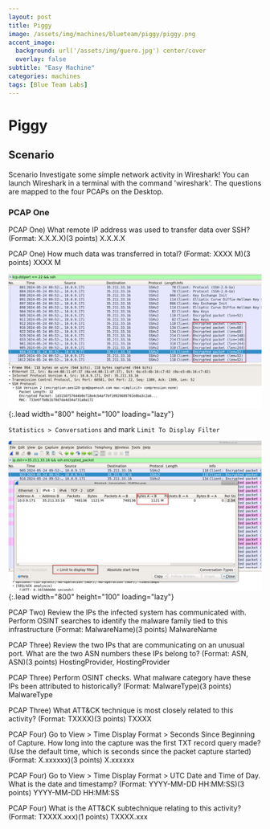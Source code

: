 ```yaml
---
layout: post
title: Piggy
image: /assets/img/machines/blueteam/piggy/piggy.png
accent_image:
  background: url('/assets/img/guero.jpg') center/cover
  overlay: false
subtitle: "Easy Machine"
categories: machines
tags: [Blue Team Labs]
---
```


# Piggy

## Scenario

Scenario
Investigate some simple network activity in Wireshark! You can launch Wireshark in a terminal with the command 'wireshark'. The questions are mapped to the four PCAPs on the Desktop.

### PCAP One

PCAP One) What remote IP address was used to transfer data over SSH? (Format: X.X.X.X)(3 points)
X.X.X.X

PCAP One) How much data was transferred in total? (Format: XXXX M)(3 points)
XXXX M


![image1](/assets/img/machines/blueteam/piggy/piggy1.png){:.lead width="800" height="100" loading="lazy"}


`Statistics > Conversations` and mark `Limit To Display Filter`

![image2](/assets/img/machines/blueteam/piggy/piggy2.png){:.lead width="800" height="100" loading="lazy"}



PCAP Two) Review the IPs the infected system has communicated with. Perform OSINT searches to identify the malware family tied to this infrastructure (Format: MalwareName)(3 points)
MalwareName

PCAP Three) Review the two IPs that are communicating on an unusual port. What are the two ASN numbers these IPs belong to? (Format: ASN, ASN)(3 points)
HostingProvider, HostingProvider

PCAP Three) Perform OSINT checks. What malware category have these IPs been attributed to historically? (Format: MalwareType)(3 points)
MalwareType

PCAP Three) What ATT&CK technique is most closely related to this activity? (Format: TXXXX)(3 points)
TXXXX

PCAP Four) Go to View > Time Display Format > Seconds Since Beginning of Capture. How long into the capture was the first TXT record query made? (Use the default time, which is seconds since the packet capture started) (Format: X.xxxxxx)(3 points)
X.xxxxxx

PCAP Four) Go to View > Time Display Format > UTC Date and Time of Day. What is the date and timestamp? (Format: YYYY-MM-DD HH:MM:SS)(3 points)
YYYY-MM-DD HH:MM:SS

PCAP Four) What is the ATT&CK subtechnique relating to this activity? (Format: TXXXX.xxx)(1 points)
TXXXX.xxx
